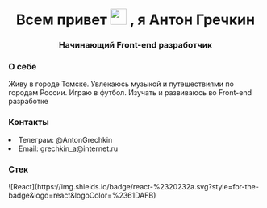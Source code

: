<h1 align="center">Всем привет <img src="https://github.com/blackcater/blackcater/raw/main/images/Hi.gif" height="32"/> , я Антон Гречкин </h1>
<h3 align="center">Начинающий Front-end разработчик</h3>
<h3>О себе</h3>
<p> Живу в городе Томске. Увлекаюсь музыкой и путешествиями по городам России. Играю в футбол. Изучать и развиваюсь во Front-end разработке</p>
<h3>Контакты</h3>
<li>Телеграм: @AntonGrechkin</li>
<li>Email: grechkin_a@internet.ru</li>
<h3>Стек</h3>
![React](https://img.shields.io/badge/react-%2320232a.svg?style=for-the-badge&logo=react&logoColor=%2361DAFB)
